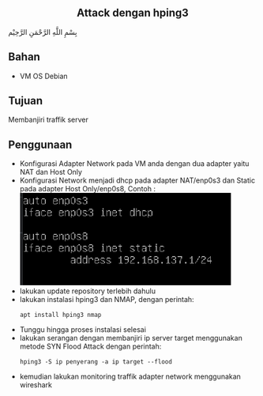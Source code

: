 <h2 align="center">Attack dengan hping3 </h2>
بِسْمِ اللَّهِ الرَّحْمَنِ الرَّحِيْم

## Bahan
- VM OS Debian 

## Tujuan
  Membanjiri traffik server

## Penggunaan 
- Konfigurasi Adapter Network pada VM anda dengan dua adapter yaitu NAT dan Host Only
- Konfigurasi Network menjadi dhcp pada adapter NAT/enp0s3 dan Static pada adapter Host Only/enp0s8,
  Contoh :
    ![image/image1.png](https://github.com/yogaputrarm/cacti-kons1/blob/main/image/image1.png)
- lakukan update repository terlebih dahulu
- lakukan instalasi hping3 dan NMAP, dengan perintah:
  ```
  apt install hping3 nmap
  ```
- Tunggu hingga proses instalasi selesai
- lakukan serangan dengan membanjiri ip server target menggunakan metode SYN Flood Attack dengan perintah:
  ```
  hping3 -S ip penyerang -a ip target --flood
  ```
- kemudian lakukan monitoring traffik adapter network menggunakan wireshark 

